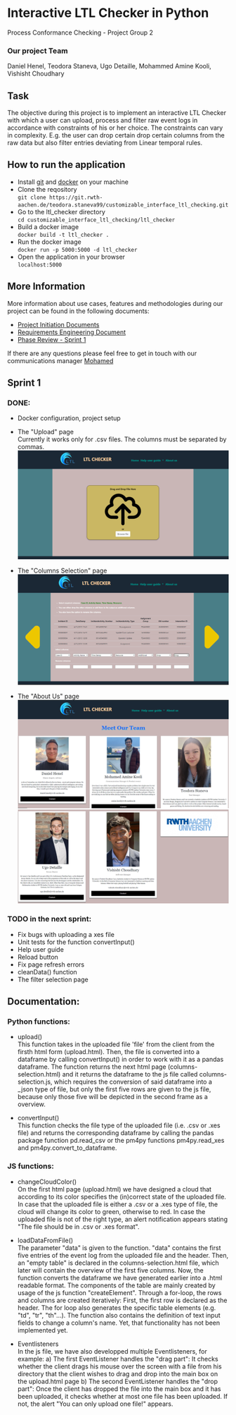 # Interactive LTL Checker in Python

Process Conformance Checking - Project Group 2

### Our project Team
Daniel Henel, Teodora Staneva, Ugo Detaille, 
Mohammed Amine Kooli, 
Vishisht Choudhary

## Task
The objective during this project is to implement an interactive
LTL Checker with which a user can upload, process and filter raw event logs in accordance
with constraints of his or her choice. The constraints can vary in complexity. E.g. the user can drop certain
drop certain columns from the raw data but also filter entries deviating from Linear temporal rules. 

## How to run the application
* Install [git](https://git-scm.com/book/en/v2/Getting-Started-Installing-Git) and [docker]() on your machine
* Clone the reqository<br>
`git clone https://git.rwth-aachen.de/teodora.staneva99/customizable_interface_ltl_checking.git`
* Go to the ltl_checker directory<br>
`cd customizable_interface_ltl_checking/ltl_checker`
* Build a docker image<br>
`docker build -t ltl_checker .`
* Run the docker image<br>
`docker run -p 5000:5000 -d ltl_checker`
* Open the application in your browser<br>
`localhost:5000`

## More Information
More information about use cases, features and methodologies during our project can be found in the
following documents: 

* [Project Initiation Documents](./documentation/Project%20Initiation%20Document.pdf)
* [Requirements Engineering Document](./documentation/Requirements%20Engineering.pdf)
* [Phase Review - Sprint 1](./documentation/Phase%20Review%20-%20Sprint%201.pdf)

If there are any questions please feel free to get in touch with our communications manager
[Mohamed](amine.kooli@rwth-aachen.de)


## Sprint 1
### DONE:
* Docker configuration, project setup

* The "Upload" page
<br> Currently it works only for .csv files. The columns must be separated by commas.
 ![](ltl_checker/static/images/upload.png)

* The "Columns Selection" page
![](ltl_checker/static/images/select_columns.png)

* The "About Us" page
![](ltl_checker/static/images/about_us_1.png)
![](ltl_checker/static/images/about_us_2.png)

### TODO in the next sprint:

* Fix bugs with uploading a xes file
* Unit tests for the function convertInput()
* Help user guide
* Reload button 
* Fix page refresh errors
* cleanData() function
* The filter selection page


## Documentation: 
### Python functions:  
* upload() <br> This function takes in the uploaded file 'file' from the client from the firsth html form (upload.html). Then, the file is converted into a dataframe by calling convertInput() in order to work with it as a pandas dataframe. The function returns the next html page (columns-selection.html) and it returns the dataframe to the js file called columns-selection.js, which requires the conversion of said dataframe into a _json type of file, but only the first five rows are given to the js file, because only those five will be depicted in the second frame as a overview. 

* convertInput() <br> This function checks the file type of the uploaded file (i.e. .csv or .xes file) and returns the corresponding dataframe by calling the pandas package function pd.read_csv or the pm4py functions pm4py.read_xes and pm4py.convert_to_dataframe.



 

### JS functions: 
* changeCloudColor()<br>On the first html page (upload.html) we have designed a cloud that according to its color specifies the (in)correct state of the uploaded file. In case that the uploaded file is either a .csv or a .xes type of file, the cloud will change its color to green, otherwise to red. In case the uploaded file is not of the right type, an alert notification appears stating "The file should be in 
.csv or .xes format". 

* loadDataFromFile()<br> The parameter "data" is given to the function. "data" contains the first five entries of the event log from the uploaded file and the header. Then, an "empty table" is declared in the columns-selection.html file, which later will contain the overview of the first five columns. Now, the function converts the dataframe we have generated earlier into a .html readable format. The components of the table are mainly created by usage of the js function "createElement". Through a for-loop, the rows and columns are created iteratively: First, the first row is declared as the header. The for loop also generates the specific table elements (e.g. "td", "tr", "th"...). The function also contains the definition of text input fields to change a column's name. Yet, that functionality has not been implemented yet.

* Eventlisteners <br> In the js file, we have also developped multiple Eventlisteners, for example:
        a) The first EventListener handles the "drag part": It checks whether the client drags his mouse over the screen with a file from his directory that the client     wishes to drag and drop into the main box on the upload.html page
        b) The second EventListener handles the "drop part": Once the client has dropped the file into the main box and it has been uploaded, it checks whether at most one file has been uploaded. If not, the alert "You can only upload one file!" appears.








